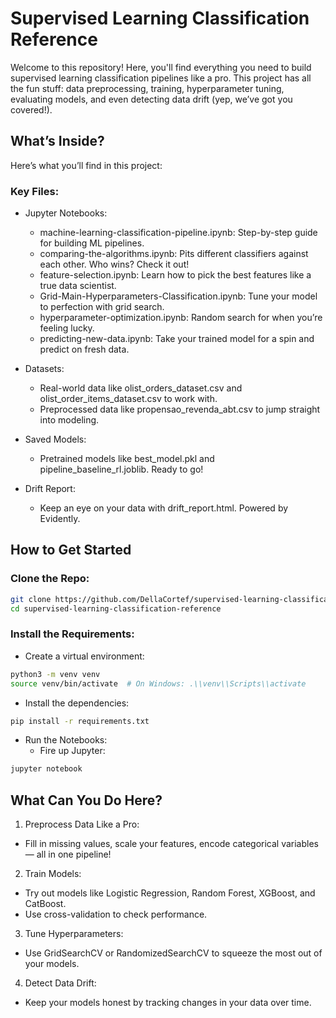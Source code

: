 # Supervised Learning Classification Reference

Welcome to this repository! Here, you'll find everything you need to build supervised learning classification pipelines like a pro. This project has all the fun stuff: data preprocessing, training, hyperparameter tuning, evaluating models, and even detecting data drift (yep, we’ve got you covered!).

## What’s Inside?

Here’s what you’ll find in this project:

### Key Files:
- Jupyter Notebooks:
    - machine-learning-classification-pipeline.ipynb: Step-by-step guide for building ML pipelines.
    - comparing-the-algorithms.ipynb: Pits different classifiers against each other. Who wins? Check it out!
    - feature-selection.ipynb: Learn how to pick the best features like a true data scientist.
    - Grid-Main-Hyperparameters-Classification.ipynb: Tune your model to perfection with grid search.
    - hyperparameter-optimization.ipynb: Random search for when you’re feeling lucky.
    - predicting-new-data.ipynb: Take your trained model for a spin and predict on fresh data.

- Datasets:
    - Real-world data like olist_orders_dataset.csv and olist_order_items_dataset.csv to work with.
    - Preprocessed data like propensao_revenda_abt.csv to jump straight into modeling.

- Saved Models:
    - Pretrained models like best_model.pkl and pipeline_baseline_rl.joblib. Ready to go!

- Drift Report:
    - Keep an eye on your data with drift_report.html. Powered by Evidently.


## How to Get Started

### Clone the Repo:
```bash
git clone https://github.com/DellaCortef/supervised-learning-classification-reference.git
cd supervised-learning-classification-reference
```

### Install the Requirements:
- Create a virtual environment:
```bash
python3 -m venv venv
source venv/bin/activate  # On Windows: .\\venv\\Scripts\\activate
```

- Install the dependencies:

```bash
pip install -r requirements.txt
```

- Run the Notebooks:
    - Fire up Jupyter:

```bash
jupyter notebook
```


## What Can You Do Here?

1. Preprocess Data Like a Pro:
- Fill in missing values, scale your features, encode categorical variables — all in one pipeline!
2. Train Models:
- Try out models like Logistic Regression, Random Forest, XGBoost, and CatBoost.
- Use cross-validation to check performance.
3. Tune Hyperparameters:
- Use GridSearchCV or RandomizedSearchCV to squeeze the most out of your models.
4. Detect Data Drift:
- Keep your models honest by tracking changes in your data over time.